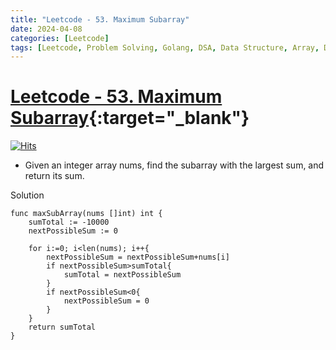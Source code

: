 ```yaml
---
title: "Leetcode - 53. Maximum Subarray"
date: 2024-04-08
categories: [Leetcode]
tags: [Leetcode, Problem Solving, Golang, DSA, Data Structure, Array, Divide and Conquer, Dynamic Programming, Programming, Algorithm]
---
```


# [Leetcode - 53. Maximum Subarray](https://leetcode.com/problems/maximum-subarray/description/){:target="_blank"}
[![Hits](https://hits.sh/mokhlesurr031.github.io/posts/leetcode.svg)](https://hits.sh/mokhlesurr031.github.io/posts/leetcode/)

- Given an integer array nums, find the subarray with the largest sum, and return its sum.

Solution
```
func maxSubArray(nums []int) int {
    sumTotal := -10000
    nextPossibleSum := 0

    for i:=0; i<len(nums); i++{
        nextPossibleSum = nextPossibleSum+nums[i]
        if nextPossibleSum>sumTotal{
            sumTotal = nextPossibleSum
        }
        if nextPossibleSum<0{
            nextPossibleSum = 0
        }
    }
    return sumTotal
}

```
